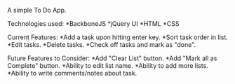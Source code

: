 A simple To Do App.

Technologies used:
*BackboneJS
*jQuery UI
*HTML
*CSS

Current Features:
*Add a task upon hitting enter key.
*Sort task order in list.
*Edit tasks.
*Delete tasks.
*Check off tasks and mark as "done".

Future Features to Consider:
*Add "Clear List" button.
*Add "Mark all as Complete" button.
*Ability to edit list name.
*Ability to add more lists.
*Ability to write comments/notes about task.